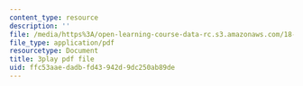 ```yaml
---
content_type: resource
description: ''
file: /media/https%3A/open-learning-course-data-rc.s3.amazonaws.com/18-01sc-single-variable-calculus-fall-2010/ffc53aaedadbfd43942d9dc250ab89de_ryLdyDrBfvI.pdf
file_type: application/pdf
resourcetype: Document
title: 3play pdf file
uid: ffc53aae-dadb-fd43-942d-9dc250ab89de
---
```

